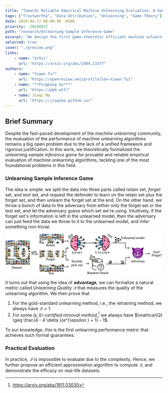 ```yaml
---
title: "Towards Reliable Empirical Machine Unlearning Evaluation: A Game-Theoretic View"
tags: ["Trustworthy", "Data Attribution", "Unlearning", "Game Theory"]
date: 2024-04-17 00:00:00 -0500
priority: -20240417
path: "research/Unlearning-Sample-Inference-Game"
excerpt: "We design the first game-theoretic efficient machine unlearning evaluation metric with provable properties."
selected: true
cover: "./preview.png"
links:
	- name: "arXiv"
	  url: "https://arxiv.org/abs/2404.11577"
authors:
	- name: "Yiwen Tu*"
	  url: "https://openreview.net/profile?id=~Yiwen_Tu1"
	- name: "**Pingbang Hu***"
	  url: "https://pbb.wtf/"
	- name: Jiaqi Ma
	  url: "https://jiaqima.github.io/"
---
```


## Brief Summary

Despite the fast-paced development of the *machine unlearning* community, the evaluation of the performance of machine unlearning algorithms remains a big open problem due to the lack of a unified framework and rigorous justification. In this work, we theoretically formalized the *unlearning sample inference game* for provable and reliable empirical evaluation of machine unlearning algorithms, tackling one of the most foundational problems in this field.

### Unlearning Sample Inference Game

The idea is simple: we split the data into three parts called *retain* set, *forget* set, and *test* set, and request the defender to learn on the retain set plus the forget set, and then unlearn the forget set at the end. On the other hand, we throw a bunch of data to the adversary from either only the forget set or the test set, and let the adversary guess which set we're using. Intuitively, if the forget set's information is left in the unlearned model, then the adversary can just feed the data we throw to it to the unlearned model, and infer something non-trivial.

<div align="center">
	<img src="./figures/flow.png"/>
</div>

It turns out that using the idea of **advantage**, we can formalize a natural metric called *Unlearning Quality* $\mathcal{Q}$ that measures the quality of the unlearning algorithm. We then prove that

1. For the gold-standard unlearning method, i.e., the retraining method, we always have $\mathcal{Q} = 1$.
2. For some *$(\epsilon , \delta )$-certified removal method*,[^1] we always have $\mathcal{Q} \geq \frac{4 - 4 \delta }{e^{\epsilon } + 1} - 1$.

[^1]: <https://arxiv.org/abs/1911.03030>

To our knowledge, this is the first unlearning performance metric that achieves such formal guarantees.

### Practical Evaluation

In practice, $\mathcal{Q}$ is impossible to evaluate due to the complexity. Hence, we further propose an efficient approximation algorithm to compute $\mathcal{Q}$, and demonstrate the efficacy on real-life datasets.
